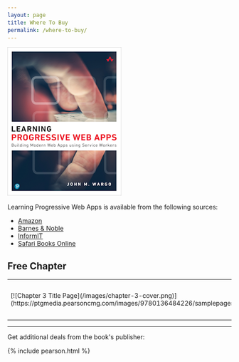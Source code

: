 ```yaml
---
layout: page
title: Where To Buy
permalink: /where-to-buy/
---
```


[![Learning PWA Cover Image](/images/learning-pwa-256.png)](https://amzn.to/365Y2qu)

<!-- {% include amazon.html %} -->

Learning Progressive Web Apps is available from the following sources:

+ [Amazon](https://amzn.to/2NCUuCR)
+ [Barnes & Noble](https://www.barnesandnoble.com/w/learning-progressive-web-apps-john-m-wargo/1133107612)
+ [InformIT](http://www.informit.com/store/learning-progressive-web-apps-9780136484226)
+ [Safari Books Online](https://my.safaribooksonline.com/book/web-development/9780136485704)

## Free Chapter

<table border="0">
<colgroup>
<col width="120" />
</colgroup>
<tbody>
<tr>
<td markdown="span">[![Chapter 3 Title Page](/images/chapter-3-cover.png)](https://ptgmedia.pearsoncmg.com/images/9780136484226/samplepages/9780136484226_Sample.pdf)</td>
<td markdown="span">For a free look into the book, check out [Chapter 3: Service Workers](https://ptgmedia.pearsoncmg.com/images/9780136484226/samplepages/9780136484226_Sample.pdf).  The chapter introduces the [PWA News](https://pwa-news.com) application used throughout parts of the book then walks you through adding a service worker to the app and getting it working to turbocharge the app.</td>
</tr>
</tbody>
</table>

---

Get additional deals from the book's publisher:

{% include pearson.html %}
